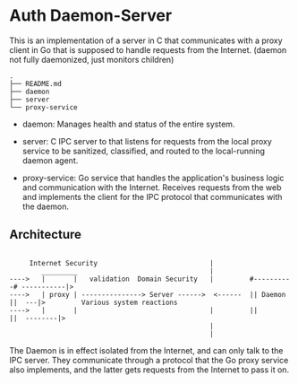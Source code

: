 # Auth Daemon-Server

This is an implementation of a server in C that communicates with a proxy client in Go that
is supposed to handle requests from the Internet. (daemon not fully daemonized, just monitors
children)

```
.
├── README.md
├── daemon
├── server 
└── proxy-service
```

* daemon: Manages health and status of the entire system.

* server: C IPC server to that listens for requests from the local proxy service to be sanitized, classified, and routed to the local-running daemon agent.

* proxy-service: Go service that handles the application's business logic and communication with the Internet. Receives requests from the web and implements the client for the IPC protocol that communicates with the daemon.


## Architecture

```

     Internet Security                            | 
        _________                                 |                           
---->   |       |   validation  Domain Security   |         #----------# -----------|>
---->   | proxy | ---------------> Server ------>  <------  || Daemon ||  ---|>         Various system reactions
---->   |       |                                 |         ||        ||  --------|>    
                                                  |
                                                  |
```

The Daemon is in effect isolated from the Internet, and can only talk to the IPC server. They communicate through a protocol that
the Go proxy service also implements, and the latter gets requests from the Internet to pass it on.
